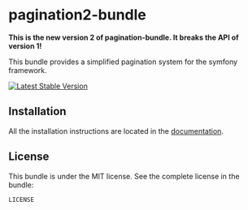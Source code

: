 pagination2-bundle
==================

**This is the new version 2 of pagination-bundle. It breaks the API of version 1!**

This bundle provides a simplified pagination system for the symfony framework.

[![Latest Stable Version](https://poser.pugx.org/jonasarts/pagination2-bundle/v/stable.png)](https://packagist.org/packages/jonasarts/pagination2-bundle)

Installation
------------

All the installation instructions are located in the [documentation](https://github.com/jonasarts/pagination2-bundle/blob/master/docs/index.md).

License
-------

This bundle is under the MIT license. See the complete license in the bundle:

    LICENSE

